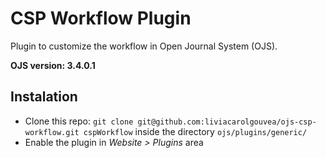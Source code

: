 # CSP Workflow Plugin

Plugin to customize the workflow in Open Journal System (OJS).

**OJS version: 3.4.0.1**


## Instalation 

- Clone this repo: ``git clone git@github.com:liviacarolgouvea/ojs-csp-workflow.git cspWorkflow`` inside the directory ``ojs/plugins/generic/`` 
- Enable the plugin in _Website > Plugins_ area
